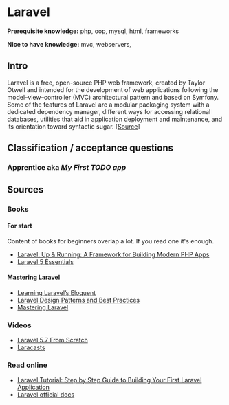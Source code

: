 # Laravel

**Prerequisite knowledge:** php, oop, mysql, html, frameworks

**Nice to have knowledge:** mvc, webservers, 

## Intro
Laravel is a free, open-source PHP web framework, created by Taylor Otwell and intended for the development of web applications following the model–view–controller (MVC) architectural pattern and based on Symfony. Some of the features of Laravel are a modular packaging system with a dedicated dependency manager, different ways for accessing relational databases, utilities that aid in application deployment and maintenance, and its orientation toward syntactic sugar. [[Source](https://en.wikipedia.org/wiki/Laravel)]

## Classification / acceptance questions

### Apprentice aka _My First TODO app_

## Sources

### Books
#### For start
Content of books for beginners overlap a lot. If you read one it's enough.
- [Laravel: Up & Running: A Framework for Building Modern PHP Apps](https://laravelupandrunning.com/)
- [Laravel 5 Essentials](https://www.packtpub.com/web-development/laravel-5-essentials)
####  Mastering Laravel
- [Learning Laravel’s Eloquent](https://www.packtpub.com/web-development/learning-laravels-eloquent)
- [Laravel Design Patterns and Best Practices](https://www.packtpub.com/web-development/laravel-design-patterns-and-best-practices)
- [Mastering Laravel](https://www.packtpub.com/web-development/mastering-laravel)

### Videos
- [Laravel 5.7 From Scratch](https://laracasts.com/series/laravel-from-scratch-2018)
- [Laracasts](https://laracasts.com/)

### Read online
- [Laravel Tutorial: Step by Step Guide to Building Your First Laravel Application](https://laravel-news.com/your-first-laravel-application)
- [Laravel official docs](https://laravel.com/docs/)